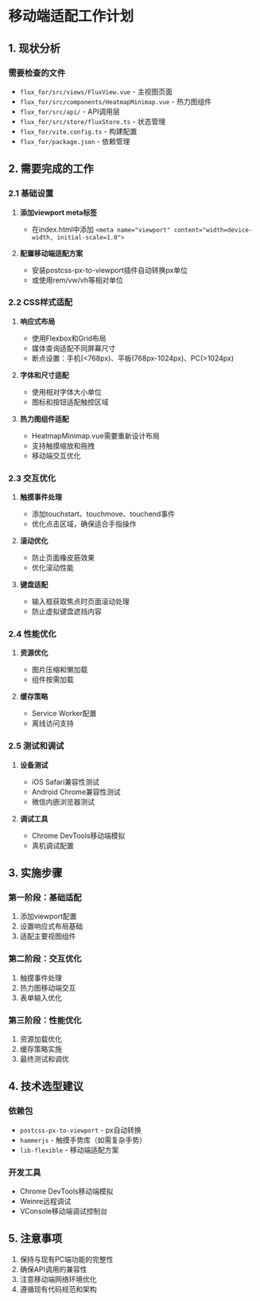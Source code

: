 # 移动端适配工作计划

## 1. 现状分析

### 需要检查的文件
- `flux_for/src/views/FluxView.vue` - 主视图页面
- `flux_for/src/components/HeatmapMinimap.vue` - 热力图组件
- `flux_for/src/api/` - API调用层
- `flux_for/src/store/fluxStore.ts` - 状态管理
- `flux_for/vite.config.ts` - 构建配置
- `flux_for/package.json` - 依赖管理

## 2. 需要完成的工作

### 2.1 基础设置
1. **添加viewport meta标签**
   - 在index.html中添加 `<meta name="viewport" content="width=device-width, initial-scale=1.0">`

2. **配置移动端适配方案**
   - 安装postcss-px-to-viewport插件自动转换px单位
   - 或使用rem/vw/vh等相对单位

### 2.2 CSS样式适配
1. **响应式布局**
   - 使用Flexbox和Grid布局
   - 媒体查询适配不同屏幕尺寸
   - 断点设置：手机(<768px)、平板(768px-1024px)、PC(>1024px)

2. **字体和尺寸适配**
   - 使用相对字体大小单位
   - 图标和按钮适配触控区域

3. **热力图组件适配**
   - HeatmapMinimap.vue需要重新设计布局
   - 支持触摸缩放和拖拽
   - 移动端交互优化

### 2.3 交互优化
1. **触摸事件处理**
   - 添加touchstart、touchmove、touchend事件
   - 优化点击区域，确保适合手指操作

2. **滚动优化**
   - 防止页面橡皮筋效果
   - 优化滚动性能

3. **键盘适配**
   - 输入框获取焦点时页面滚动处理
   - 防止虚拟键盘遮挡内容

### 2.4 性能优化
1. **资源优化**
   - 图片压缩和懒加载
   - 组件按需加载

2. **缓存策略**
   - Service Worker配置
   - 离线访问支持

### 2.5 测试和调试
1. **设备测试**
   - iOS Safari兼容性测试
   - Android Chrome兼容性测试
   - 微信内嵌浏览器测试

2. **调试工具**
   - Chrome DevTools移动端模拟
   - 真机调试配置

## 3. 实施步骤

### 第一阶段：基础适配
1. 添加viewport配置
2. 设置响应式布局基础
3. 适配主要视图组件

### 第二阶段：交互优化
1. 触摸事件处理
2. 热力图移动端交互
3. 表单输入优化

### 第三阶段：性能优化
1. 资源加载优化
2. 缓存策略实施
3. 最终测试和调优

## 4. 技术选型建议

### 依赖包
- `postcss-px-to-viewport` - px自动转换
- `hammerjs` - 触摸手势库（如需复杂手势）
- `lib-flexible` - 移动端适配方案

### 开发工具
- Chrome DevTools移动端模拟
- Weinre远程调试
- VConsole移动端调试控制台

## 5. 注意事项

1. 保持与现有PC端功能的完整性
2. 确保API调用的兼容性
3. 注意移动端网络环境优化
4. 遵循现有代码规范和架构